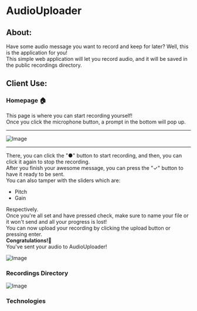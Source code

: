 # **AudioUploader**  

## About:  
Have some audio message you want to record and keep for later? Well, this is the application for you!  
This simple web application will let you record audio, and it will be saved in the public recordings directory.  

## Client Use:  

### Homepage 🏠  
This page is where you can start recording yourself!  
Once you click the microphone button, a prompt in the bottom will pop up.  

---

![Image](https://i.gyazo.com/f819306149f5b769fb9adec19913daf5.png)  

---

There, you can click the "●" button to start recording, and then, you can click it again to stop the recording.  
After you finish your awesome message, you can press the "✓" button to have it ready to be sent.  
You can also tamper with the sliders which are:
- Pitch
- Gain

Respectively.  
Once you're all set and have pressed check, make sure to name your file or it won't send and all your progress is lost!  
You can now upload your recording by clicking the upload button or pressing enter.  
**Congratulations!**🎊  
You've sent your audio to AudioUploader!

![Image](https://i.gyazo.com/89aa4b270138ff00ac40124c341ce1ba.png)  

### Recordings Directory  
![Image](https://i.gyazo.com/77a318592faf84f5bc6564e113cdf55a.png)  


### Technologies  
